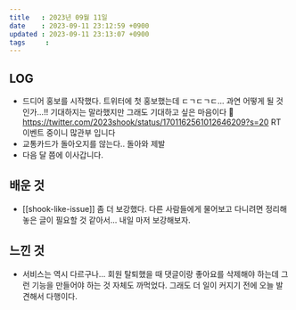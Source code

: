 ```yaml
---
title   : 2023년 09월 11일
date    : 2023-09-11 23:12:59 +0900
updated : 2023-09-11 23:13:07 +0900
tags     : 
---
```


## LOG

- 드디어 홍보를 시작했다. 트위터에 첫 홍보했는데 ㄷㄱㄷㄱㄷ... 과연 어떻게 될 것인가...!! 기대하지는 말라했지만 그래도 기대하고 싶은 마음이다 🥹 https://twitter.com/2023shook/status/1701162561012646209?s=20 RT 이벤트 중이니 많관부 입니다
- 교통카드가 돌아오지를 않는다.. 돌아와 제발
- 다음 달 쯤에 이사갑니다.

## 배운 것

- [[shook-like-issue]] 좀 더 보강했다. 다른 사람들에게 물어보고 다니려면 정리해 놓은 글이 필요할 것 같아서... 내일 마저 보강해보자.

## 느낀 것

- 서비스는 역시 다르구나... 회원 탈퇴했을 때 댓글이랑 좋아요를 삭제해야 하는데 그런 기능을 만들어야 하는 것 자체도 까먹었다. 그래도 더 일이 커지기 전에 오늘 발견해서 다행이다.